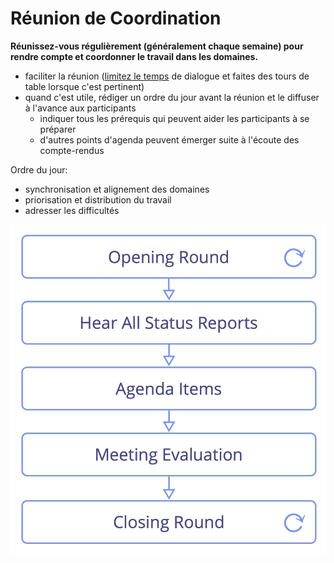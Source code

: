 # Réunion de Coordination

<summary>
<strong>Réunissez-vous régulièrement (généralement chaque semaine) pour rendre compte et coordonner le travail dans les domaines.</strong>
</summary>

- faciliter la réunion ([limitez le temps](glossary:timebox) de dialogue et faites des tours de table lorsque c'est pertinent)
- quand c'est utile, rédiger un ordre du jour avant la réunion et le diffuser à l'avance aux participants 
    - indiquer tous les prérequis qui peuvent aider les participants à se préparer
    - d'autres points d'agenda peuvent émerger suite à l'écoute des compte-rendus

Ordre du jour:

- synchronisation et alignement des domaines
- priorisation et distribution du travail
- adresser les difficultés

![Phases d'une réunion de coordination](img/meetings/coordination-meeting.png)